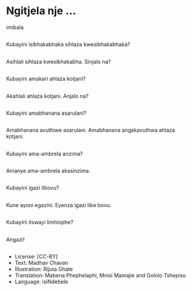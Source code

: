 # Ngitjela nje …
imibala

##
Kubayini isibhakabhaka
sihlaza
kwesibhakabhaka?


##
Asihlali sihlaza
kwesibhakabha. Sinjalo
na?


##
Kubayini amakari
ahlaza kotjani?


##
Akahlali ahlaza kotjani.
Anjalo na?


##
Kubayini amabhanana
asarulani?


##
Amabhanana avuthiwe
asarulani.
Amabhanana
angakavuthwa ahlaza
kotjani.


##
Kubayini ama-ambrela
anzima?


##
Amanye ama-ambrela
akasinzima.


##
Kubayini igazi libovu?


##
Kune ayoni egazini.
Eyenza igazi libe bovu.


##
Kubayini itswayi
limhlophe?


##
Angazi!


##
* License: [CC-BY]
* Text: Madhav Chavan
* Illustration: Rijuta Ghate
* Translation: Mabena Phephelaphi, Mnisi Mamajie and
Gololo Tshepiso
* Language: isiNdebele

